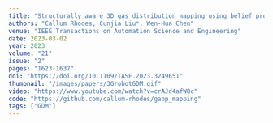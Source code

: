 ```yaml
---
title: "Structurally aware 3D gas distribution mapping using belief propagation: a real-time algorithm for robotic deployment"
authors: "Callum Rhodes, Cunjia Liu*, Wen-Hua Chen"
venue: "IEEE Transactions on Automation Science and Engineering"
date: 2023-03-02
year: 2023
volume: "21"
issue: "2"
pages: "1623-1637" 
doi: "https://doi.org/10.1109/TASE.2023.3249651"
thumbnail: "/images/papers/3GrobotGDM.gif"
video: "https://www.youtube.com/watch?v=crAJd4afW8c"
code: "https://github.com/callum-rhodes/gabp_mapping"
tags: ["GDM"]
---
```


